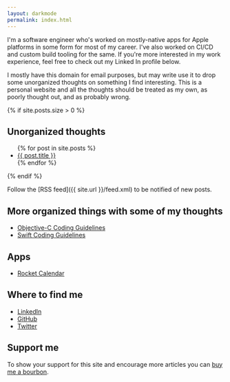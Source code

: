 ```yaml
---
layout: darkmode
permalink: index.html
---
```


I'm a software engineer who's worked on mostly-native apps for Apple platforms in some form for most of my career. I've also worked on CI/CD and custom build tooling for the same. If you're more interested in my work experience, feel free to check out my Linked In profile below.

I mostly have this domain for email purposes, but may write use it to drop some unorganized thoughts on something I find interesting. This is a personal website and all the thoughts should be treated as my own, as poorly thought out, and as probably wrong.

{% if site.posts.size > 0 %}
## Unorganized thoughts

<ul>
  {% for post in site.posts %}
    <li>
      <a href="{{ post.url }}">{{ post.title }}</a>
    </li>
  {% endfor %}
</ul>
{% endif %}

Follow the [RSS feed]({{ site.url }}/feed.xml) to be notified of new posts.

## More organized things with some of my thoughts
- [Objective-C Coding Guidelines](https://microsoft.github.io/objc-guide/)
- [Swift Coding Guidelines](https://microsoft.github.io/swift-guide/)

## Apps
- [Rocket Calendar](/apps/RocketCalendar)

## Where to find me
- [LinkedIn](https://www.linkedin.com/in/mark-vitale-83139921/)
- [GitHub](https://github.com/markavitale/)
- [Twitter](https://twitter.com/MarkAVitale)

## Support me
To show your support for this site and encourage more articles you can [buy me a bourbon](https://www.buymeacoffee.com/markavitale).

<script type="text/javascript" src="https://cdnjs.buymeacoffee.com/1.0.0/button.prod.min.js" data-name="bmc-button" data-slug="markavitale" data-color="#FF5F5F" data-emoji="🥃"  data-font="Arial" data-text="Buy me a bourbon" data-outline-color="#000000" data-font-color="#ffffff" data-coffee-color="#FFDD00" ></script>
